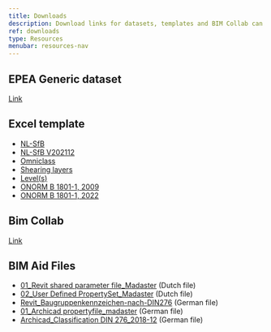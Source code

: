```yaml
---
title: Downloads
description: Download links for datasets, templates and BIM Collab can be found here
ref: downloads
type: Resources
menubar: resources-nav
---
```


## EPEA Generic dataset

<a href="https://docs.madaster.com/files/en/EPEA_Generic.xlsx" target="_blank">Link</a>

## Excel template

* <a href="https://backend.madaster.com/api/buildingfile/downloadexceltemplate/88eb09b8-d3f5-4cb1-a732-eb64281a585c/en" target="_blank">NL-SfB</a>
* <a href="https://backend.madaster.com/api/buildingfile/downloadexceltemplate/587e0f01-fbe6-4d54-9a01-0f31cee5c187/en" target="_blank">NL-SfB V202112</a>
* <a href="https://backend.madaster.com/api/buildingfile/downloadexceltemplate/e6bbe656-6722-4f7c-a825-8be526e13189/en" target="_blank">Omniclass</a>
* <a href="https://backend.madaster.com/api/buildingfile/downloadexceltemplate/409ba166-bbd8-4f34-86f2-505da8a9be45/en" target="_blank">Shearing layers</a>
* <a href="https://backend.madaster.com/api/buildingfile/downloadexceltemplate/b1c528d5-1ad2-4e34-a8be-d98162e74b03/en" target="_blank">Level(s)</a>
* <a href="https://backend.madaster.com/api/buildingfile/downloadexceltemplate/d03edfe3-01d6-4b4c-a68f-b3c78af051ea/en" target="_blank">ONORM B 1801-1, 2009</a>
* <a href="https://backend.madaster.com/api/buildingfile/downloadexceltemplate/5913febd-c32b-4530-9b85-1afa7a40d15e/en" target="_blank">ONORM B 1801-1, 2022</a>

## Bim Collab

<a href="http://www.bimcollab.com/en/Support/Support/Downloads/BIMcollab-ZOOM" target="_blank">Link</a>

## BIM Aid Files

* <a href="/files/nl/01_Revit shared parameter file_Madaster.txt.zip" target="_blank">01_Revit shared parameter file_Madaster</a> (Dutch file)
* <a href="/files/nl/02_User Defined PropertySet_Madaster.txt.zip" target="_blank">02_User Defined PropertySet_Madaster</a> (Dutch file)
* <a href="/files/de/Revit_Baugruppenkennzeichen-nach-DIN276.txt" target="_blank">Revit_Baugruppenkennzeichen-nach-DIN276</a> (German file)
* <a href="/files/de/Madaster_Archicad propertyfile.xml" target="_blank">01_Archicad propertyfile_madaster</a> (German file)
* <a href="/files/de/Madaster_Archicad Classification DIN 276_2018-12.xml" target="_blank">Archicad_Classification DIN 276_2018-12</a> (German file)

